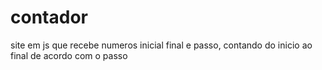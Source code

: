 # contador
 site em js que recebe numeros inicial final e passo, contando do inicio ao final de acordo com o passo
